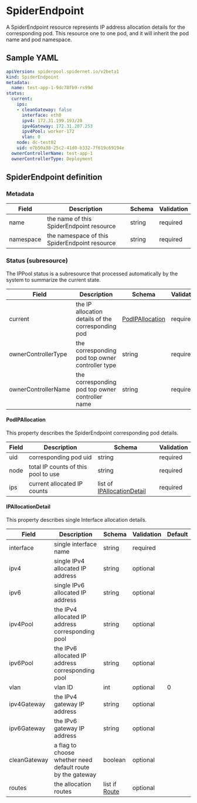 # SpiderEndpoint

A SpiderEndpoint resource represents IP address allocation details for the corresponding pod. This resource one to one pod, and it will inherit the pod name and pod namespace.

## Sample YAML

```yaml
apiVersion: spiderpool.spidernet.io/v2beta1
kind: SpiderEndpoint
metadata:
  name: test-app-1-9dc78fb9-rs99d
status:
  current:
    ips:
    - cleanGateway: false
      interface: eth0
      ipv4: 172.31.199.193/20
      ipv4Gateway: 172.31.207.253
      ipv4Pool: worker-172
      vlan: 0
    node: dc-test02
    uid: e7b50a38-25c2-41d0-b332-7f619c69194e
  ownerControllerName: test-app-1
  ownerControllerType: Deployment
```

## SpiderEndpoint definition

### Metadata

| Field     | Description                                   | Schema | Validation |
|-----------|-----------------------------------------------|--------|------------|
| name      | the name of this SpiderEndpoint resource      | string | required   |
| namespace | the namespace of this SpiderEndpoint resource | string | required   |

### Status (subresource)

The IPPool status is a subresource that processed automatically by the system to summarize the current state.

| Field               | Description                                        | Schema                                                 | Validation |
|---------------------|----------------------------------------------------|--------------------------------------------------------|------------|
| current             | the IP allocation details of the corresponding pod | [PodIPAllocation](./spiderendpoint.md#PodIPAllocation) | required   |
| ownerControllerType | the corresponding pod top owner controller type    | string                                                 | required   |
| ownerControllerName | the corresponding pod top owner controller name    | string                                                 | required   |

#### PodIPAllocation

This property describes the SpiderEndpoint corresponding pod details.

| Field | Description                         | Schema                                                               | Validation |
|-------|-------------------------------------|----------------------------------------------------------------------|------------|
| uid   | corresponding pod uid               | string                                                               | required   |
| node  | total IP counts of this pool to use | string                                                               | required   |
| ips   | current allocated IP counts         | list of [IPAllocationDetail](./spiderendpoint.md#IPAllocationDetail) | required   |

#### IPAllocationDetail

This property describes single Interface allocation details.

| Field        | Description                                                | Schema                                   | Validation | Default |
|--------------|------------------------------------------------------------|------------------------------------------|------------|---------|
| interface    | single interface name                                      | string                                   | required   |         |
| ipv4         | single IPv4 allocated IP address                           | string                                   | optional   |         |
| ipv6         | single IPv6 allocated IP address                           | string                                   | optional   |         |
| ipv4Pool     | the IPv4 allocated IP address corresponding pool           | string                                   | optional   |         |
| ipv6Pool     | the IPv6 allocated IP address corresponding pool           | string                                   | optional   |         |
| vlan         | vlan ID                                                    | int                                      | optional   | 0       |
| ipv4Gateway  | the IPv4 gateway IP address                                | string                                   | optional   |         |
| ipv6Gateway  | the IPv6 gateway IP address                                | string                                   | optional   |         |
| cleanGateway | a flag to choose whether need default route by the gateway | boolean                                  | optional   |         |
| routes       | the allocation routes                                      | list if [Route](./spiderippool.md#Route) | optional   |         |
